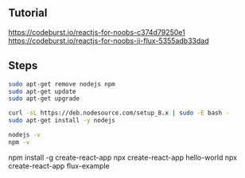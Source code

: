 Tutorial
--------
https://codeburst.io/reactjs-for-noobs-c374d79250e1
https://codeburst.io/reactjs-for-noobs-ii-flux-5355adb33dad

Steps
------

```bash
sudo apt-get remove nodejs npm
sudo apt-get update
sudo apt-get upgrade

curl -sL https://deb.nodesource.com/setup_8.x | sudo -E bash -
sudo apt-get install -y nodejs

nodejs -v
npm -v
```

npm install -g create-react-app
npx create-react-app hello-world
npx create-react-app flux-example

